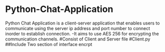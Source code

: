 # Python-Chat-Application
Python Chat Application is a client-server application that enables users to communicate using the server ip address and port number to connect inorder to establish connection.
-It aims to use AES 256 for encrypting the communication channels.
#Consist of Client and Server file
#Client.py
##Include Two section of interface encrpt
